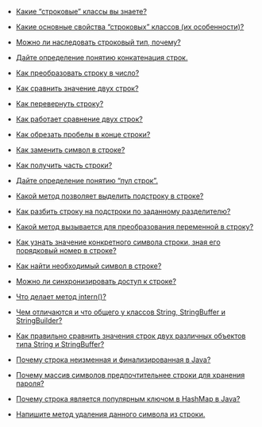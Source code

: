 
- <a href="kakie_strokovye_klassy_vy_znaete.md">Какие “строковые” классы вы знаете?</a>
- <a href="kakie_osnovnye_svojstva_strokovyx_klassov.md">Какие основные свойства “строковых” классов (их особенности)?</a>
- <a href="mozhno_li_nasledovat_strokovyj_tip,_pochemu.md">Можно ли наследовать строковый тип, почему?</a>
- <a href="dajte_opredelenie_ponyatiyu_konkatenaciya_strok.md">Дайте определение понятию конкатенация строк.</a>
- <a href="kak_preobrazovat_stroku_v_chislo.md">Как преобразовать строку в число?</a>
- <a href="kak_sravnit_znachenie_dvux_strok.md">Как сравнить значение двух строк?</a>
- <a href="kak_perevernut_stroku.md">Как перевернуть строку?</a>
- <a href="kak_rabotaet_sravnenie_dvux_strok.md">Как работает сравнение двух строк?</a>
- <a href="kak_obrezat_probely_v_konce_stroki.md">Как обрезать пробелы в конце строки?</a>
- <a href="kak_zamenit_simvol_v_stroke.md">Как заменить символ в строке?</a>
- <a href="kak_poluchit_chast_stroki.md">Как получить часть строки?</a>
- <a href="dajte_opredelenie_ponyatiyu_pul_strok.md">Дайте определение понятию “пул строк”.</a>
- <a href="kakoj_metod_pozvolyaet_vydelit_podstroku_v_stroke.md">Какой метод позволяет выделить подстроку в строке?</a>
- <a href="kak_razbit_stroku_na_podstroki_po_zadannomu_razdelitelyu.md">Как разбить строку на подстроки по заданному разделителю?</a>
- <a href="kakoj_metod_vyzyvaetsya_dlya_preobrazovaniya_peremennoj_v_stroku.md">Какой метод вызывается для преобразования переменной в строку?</a>
- <a href="kak_uznat_znachenie_konkretnogo_simvola_stroki_znaya_ego_poryadkovyj_nomer_v_stroke.md">Как узнать значение конкретного символа строки, зная его порядковый номер в строке?</a>
- <a href="kak_najti_neobxodimyj_simvol_v_stroke.md">Как найти необходимый символ в строке?</a>
- <a href="mozhno_li_sinxronizirovat_dostup_k_stroke.md">Можно ли синхронизировать доступ к строке?</a> 
- <a href="chto_delaet_metod_intern.md">Что делает метод intern()?</a>



- <a href="chem_otlichayutsya_i_chto_obshhego_u_klassov_string_stringbuffer_i_stringbuilder.md">Чем отличаются и что общего у классов String, StringBuffer и StringBuilder?</a>
- <a href="">Как правильно сравнить значения строк двух различных объектов типа String и StringBuffer?</a>
- <a href="">Почему строка неизменная и финализированная в Java?</a>
- <a href="">Почему массив символов предпочтительнее строки для хранения пароля?</a>
- <a href="">Почему строка является популярным ключом в HashMap в Java?</a>
- <a href="">Напишите метод удаления данного символа из строки.</a>
